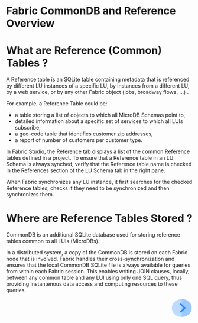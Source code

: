 # **Fabric CommonDB and Reference Overview** 


# **What are Reference (Common) Tables ?** 

A Reference table is an SQLite table containing metadata that is referenced by different LU instances of a specific LU, by instances from a different LU, by a web service, or by any other Fabric object (jobs, broadway flows, ...) .

For example, a Reference Table could be:
- a table storing a list of objects to which all MicroDB Schemas point to, 
- detailed information about a specific set of services to which all LUIs subscribe, 
- a geo-code table that identifies customer zip addresses, 
- a report of number of customers per customer type. 

In Fabric Studio, the Reference tab displays a list of the common Reference tables defined in a project.
To ensure that a Reference table in an LU Schema is always synched, verify that the Reference table name is checked in the References section of the LU Schema tab in the right pane.

When Fabric synchronizes any LU instance, it first searches for the checked Reference tables, checks if they need to be synchronized and then synchronizes them. 


# **Where are Reference Tables Stored ?**

CommonDB is an additional SQLite database used for storing reference tables common to all LUIs (MicroDBs).

In a distributed system, a copy of the CommonDB is stored on each Fabric node that is involved.
Fabric handles their cross-synchronization and ensures that the local CommonDB SQLite file is always available for queries from within each Fabric session. 
This enables writing JOIN clauses, locally, between any common table and any LUI using only one SQL query, thus providing instantenous data access and computing resources to these queries. 


 
[<img align="right" width="60" height="54" src="/articles/images/Next.png">](/articles/22_reference%28commonDB%29_tables/02_add_a_reference_table.md) 

